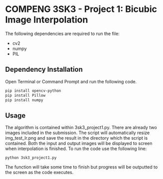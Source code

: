 # COMPENG 3SK3 - Project 1: Bicubic Image Interpolation
The following dependencies are required to run the file:
- cv2
- numpy
- PIL

## Dependency Installation

Open Terminal or Command Prompt and run the following code.

```bash
pip install opencv-python
pip install Pillow
pip install numpy
```

## Usage
The algorithm is contained within 3sk3_project1.py. There are already two images included in the submission. The script will automatically resize img_test_lr.png and save the result in the directory which the script is contained. Both the input and output images will be displayed to screen when interpolation is finished. To run the code use the following line:

```
python 3sk3_project1.py
```

The function will take some time to finish but progress will be outputted to the screen as the code executes.

